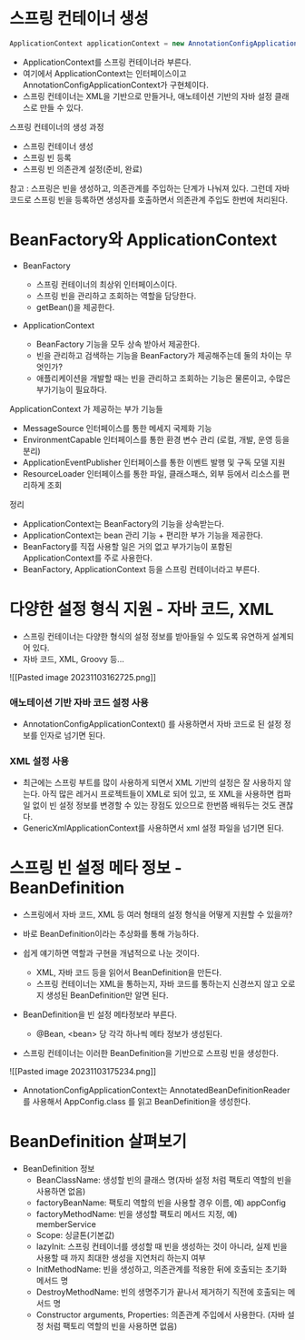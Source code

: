 
# 스프링 컨테이너 생성

``` java
ApplicationContext applicationContext = new AnnotationConfigApplicationContext(AppConfig.class);
```

- ApplicationContext를 스프링 컨테이너라 부른다.
- 여기에서 ApplicationContext는 인터페이스이고 AnnotationConfigApplicationContext가 구현체이다.
- 스프링 컨테이너는 XML을 기반으로 만들거나, 애노테이션 기반의 자바 설정 클래스로 만들 수 있다.


스프링 컨테이너의 생성 과정
- 스프링 컨테이너 생성
- 스프링 빈 등록
- 스프링 빈 의존관계 설정(준비, 완료)


참고 : 스프링은 빈을 생성하고, 의존관계를 주입하는 단계가 나눠져 있다. 그런데 자바 코드로 스프링 빈을 등록하면 생성자를 호출하면서 의존관계 주입도 한번에 처리된다. 


# BeanFactory와 ApplicationContext

- BeanFactory
	- 스프링 컨테이너의 최상위 인터페이스이다.
	- 스프링 빈을 관리하고 조회하는 역할을 담당한다.
	- getBean()을 제공한다.

- ApplicationContext
	- BeanFactory 기능을 모두 상속 받아서 제공한다.
	- 빈을 관리하고 검색하는 기능을 BeanFactory가 제공해주는데 둘의 차이는 무엇인가?
	- 애플리케이션을 개발할 때는 빈을 관리하고 조회하는 기능은 물론이고, 수많은 부가기능이 필요하다.


ApplicationContext 가 제공하는 부가 기능들

- MessageSource 인터페이스를 통한 메세지 국제화 기능
- EnvironmentCapable 인터페이스를 통한 환경 변수 관리 (로컬, 개발, 운영 등을 분리)
- ApplicationEventPublisher 인터페이스를 통한 이벤트 발행 및 구독 모델 지원
- ResourceLoader 인터페이스를 통한 파일, 클래스패스, 외부 등에서 리소스를 편리하게 조회


정리
- ApplicationContext는 BeanFactory의 기능을 상속받는다.
- ApplicationContext는 bean 관리 기능 + 편리한 부가 기능을 제공한다.
- BeanFactory를 직접 사용할 일은 거의 없고 부가기능이 포함된 ApplicationContext를 주로 사용한다.
- BeanFactory, ApplicationContext 등을 스프링 컨테이너라고 부른다.



# 다양한 설정 형식 지원 - 자바 코드, XML

- 스프링 컨테이너는 다양한 형식의 설정 정보를 받아들일 수 있도록 유연하게 설계되어 있다.
- 자바 코드, XML, Groovy 등...

![[Pasted image 20231103162725.png]]

### 애노테이션 기반 자바 코드 설정 사용

- AnnotationConfigApplicationContext() 를 사용하면서 자바 코드로 된 설정 정보를 인자로 넘기면 된다.

### XML 설정 사용

- 최근에는 스프링 부트를 많이 사용하게 되면서 XML 기반의 설정은 잘 사용하지 않는다. 아직 많은 레거시 프로젝트들이 XML로 되어 있고, 또 XML을 사용하면 컴파일 없이 빈 설정 정보를 변경할 수 있는 장점도 있으므로 한번쯤 배워두는 것도 괜찮다.
- GenericXmlApplicationContext를 사용하면서 xml 설정 파일을 넘기면 된다.



# 스프링 빈 설정 메타 정보 - BeanDefinition

- 스프링에서 자바 코드, XML 등 여러 형태의 설정 형식을 어떻게 지원할 수 있을까?
- 바로 BeanDefinition이라는 추상화를 통해 가능하다.

- 쉽게 얘기하면 역할과 구현을 개념적으로 나눈 것이다.
	- XML, 자바 코드 등을 읽어서 BeanDefinition을 만든다.
	- 스프링 컨테이너는 XML을 통하는지, 자바 코드를 통하는지 신경쓰지 않고 오로지 생성된 BeanDefinition만 알면 된다.
- BeanDefinition을 빈 설정 메타정보라 부른다.
	- @Bean, \<bean\> 당 각각 하나씩 메타 정보가 생성된다.
- 스프링 컨테이너는 이러한 BeanDefinition을 기반으로 스프링 빈을 생성한다.

![[Pasted image 20231103175234.png]]

- AnnotationConfigApplicationContext는 AnnotatedBeanDefinitionReader를 사용해서 AppConfig.class 를 읽고 BeanDefinition을 생성한다.




# BeanDefinition 살펴보기

- BeanDefinition 정보
	- BeanClassName: 생성할 빈의 클래스 명(자바 설정 처럼 팩토리 역할의 빈을 사용하면 없음)
	- factoryBeanName: 팩토리 역할의 빈을 사용할 경우 이름, 예) appConfig
	- factoryMethodName: 빈을 생성할 팩토리 메서드 지정, 예) memberService
	- Scope: 싱글톤(기본값)
	- lazyInit: 스프링 컨테이너를 생성할 때 빈을 생성하는 것이 아니라, 실제 빈을 사용할 때 까지 최대한 생성을 지연처리 하는지 여부
	- InitMethodName: 빈을 생성하고, 의존관계를 적용한 뒤에 호출되는 초기화 메서드 명
	- DestroyMethodName: 빈의 생명주기가 끝나서 제거하기 직전에 호출되는 메서드 명
	- Constructor arguments, Properties: 의존관계 주입에서 사용한다. (자바 설정 처럼 팩토리 역할의 빈을 사용하면 없음)









